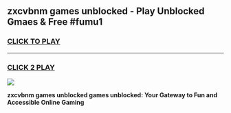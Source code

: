
## zxcvbnm games unblocked - Play Unblocked Gmaes & Free #fumu1
<h3>
<a href="https://premium.freeplayer.one?title=zxcvbnm_games_unblocked&ref=03M">CLICK TO PLAY</a></h3>
<hr>

<h3>
<a href="https://premium.freeplayer.one?title=zxcvbnm_games_unblocked&ref=03M">CLICK 2 PLAY</a>
  
</h3>

<a href="https://premium.freeplayer.one?title=zxcvbnm_games_unblocked&ref=03M"><img src="https://clearcache.store/games.png"></a>


**zxcvbnm games unblocked games unblocked: Your Gateway to Fun and Accessible Online Gaming**
